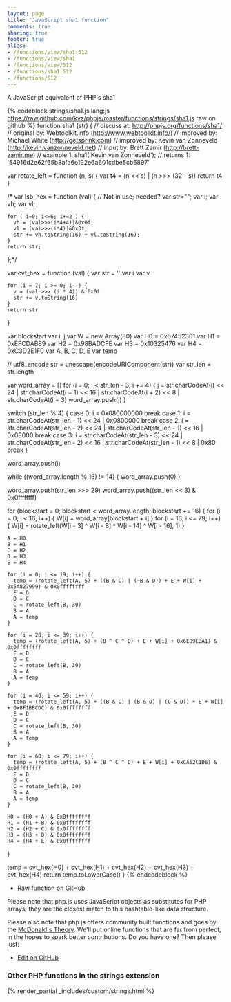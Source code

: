 ```yaml
---
layout: page
title: "JavaScript sha1 function"
comments: true
sharing: true
footer: true
alias:
- /functions/view/sha1:512
- /functions/view/sha1
- /functions/view/512
- /functions/sha1:512
- /functions/512
---
```

<!-- Generated by Rakefile:build -->
A JavaScript equivalent of PHP's sha1

{% codeblock strings/sha1.js lang:js https://raw.github.com/kvz/phpjs/master/functions/strings/sha1.js raw on github %}
function sha1 (str) {
  //  discuss at: http://phpjs.org/functions/sha1/
  // original by: Webtoolkit.info (http://www.webtoolkit.info/)
  // improved by: Michael White (http://getsprink.com)
  // improved by: Kevin van Zonneveld (http://kevin.vanzonneveld.net)
  //    input by: Brett Zamir (http://brett-zamir.me)
  //   example 1: sha1('Kevin van Zonneveld');
  //   returns 1: '54916d2e62f65b3afa6e192e6a601cdbe5cb5897'

  var rotate_left = function (n, s) {
    var t4 = (n << s) | (n >>> (32 - s))
    return t4
  }

  /* var lsb_hex = function (val) {
   // Not in use; needed?
    var str="";
    var i;
    var vh;
    var vl;

    for ( i=0; i<=6; i+=2 ) {
      vh = (val>>>(i*4+4))&0x0f;
      vl = (val>>>(i*4))&0x0f;
      str += vh.toString(16) + vl.toString(16);
    }
    return str;
  };*/

  var cvt_hex = function (val) {
    var str = ''
    var i
    var v

    for (i = 7; i >= 0; i--) {
      v = (val >>> (i * 4)) & 0x0f
      str += v.toString(16)
    }
    return str
  }

  var blockstart
  var i, j
  var W = new Array(80)
  var H0 = 0x67452301
  var H1 = 0xEFCDAB89
  var H2 = 0x98BADCFE
  var H3 = 0x10325476
  var H4 = 0xC3D2E1F0
  var A, B, C, D, E
  var temp

  // utf8_encode
  str = unescape(encodeURIComponent(str))
  var str_len = str.length

  var word_array = []
  for (i = 0; i < str_len - 3; i += 4) {
    j = str.charCodeAt(i) << 24 | str.charCodeAt(i + 1) << 16 | str.charCodeAt(i + 2) << 8 | str.charCodeAt(i + 3)
    word_array.push(j)
  }

  switch (str_len % 4) {
    case 0:
      i = 0x080000000
      break
    case 1:
      i = str.charCodeAt(str_len - 1) << 24 | 0x0800000
      break
    case 2:
      i = str.charCodeAt(str_len - 2) << 24 | str.charCodeAt(str_len - 1) << 16 | 0x08000
      break
    case 3:
      i = str.charCodeAt(str_len - 3) << 24 | str.charCodeAt(str_len - 2) << 16 | str.charCodeAt(str_len - 1) <<
      8 | 0x80
      break
  }

  word_array.push(i)

  while ((word_array.length % 16) != 14) {
    word_array.push(0)
  }

  word_array.push(str_len >>> 29)
  word_array.push((str_len << 3) & 0x0ffffffff)

  for (blockstart = 0; blockstart < word_array.length; blockstart += 16) {
    for (i = 0; i < 16; i++) {
      W[i] = word_array[blockstart + i]
    }
    for (i = 16; i <= 79; i++) {
      W[i] = rotate_left(W[i - 3] ^ W[i - 8] ^ W[i - 14] ^ W[i - 16], 1)
    }

    A = H0
    B = H1
    C = H2
    D = H3
    E = H4

    for (i = 0; i <= 19; i++) {
      temp = (rotate_left(A, 5) + ((B & C) | (~B & D)) + E + W[i] + 0x5A827999) & 0x0ffffffff
      E = D
      D = C
      C = rotate_left(B, 30)
      B = A
      A = temp
    }

    for (i = 20; i <= 39; i++) {
      temp = (rotate_left(A, 5) + (B ^ C ^ D) + E + W[i] + 0x6ED9EBA1) & 0x0ffffffff
      E = D
      D = C
      C = rotate_left(B, 30)
      B = A
      A = temp
    }

    for (i = 40; i <= 59; i++) {
      temp = (rotate_left(A, 5) + ((B & C) | (B & D) | (C & D)) + E + W[i] + 0x8F1BBCDC) & 0x0ffffffff
      E = D
      D = C
      C = rotate_left(B, 30)
      B = A
      A = temp
    }

    for (i = 60; i <= 79; i++) {
      temp = (rotate_left(A, 5) + (B ^ C ^ D) + E + W[i] + 0xCA62C1D6) & 0x0ffffffff
      E = D
      D = C
      C = rotate_left(B, 30)
      B = A
      A = temp
    }

    H0 = (H0 + A) & 0x0ffffffff
    H1 = (H1 + B) & 0x0ffffffff
    H2 = (H2 + C) & 0x0ffffffff
    H3 = (H3 + D) & 0x0ffffffff
    H4 = (H4 + E) & 0x0ffffffff
  }

  temp = cvt_hex(H0) + cvt_hex(H1) + cvt_hex(H2) + cvt_hex(H3) + cvt_hex(H4)
  return temp.toLowerCase()
}
{% endcodeblock %}

 - [Raw function on GitHub](https://github.com/kvz/phpjs/blob/master/functions/strings/sha1.js)

Please note that php.js uses JavaScript objects as substitutes for PHP arrays, they are 
the closest match to this hashtable-like data structure. 

Please also note that php.js offers community built functions and goes by the 
[McDonald's Theory](https://medium.com/what-i-learned-building/9216e1c9da7d). We'll put online 
functions that are far from perfect, in the hopes to spark better contributions. 
Do you have one? Then please just: 

 - [Edit on GitHub](https://github.com/kvz/phpjs/edit/master/functions/strings/sha1.js)


### Other PHP functions in the strings extension
{% render_partial _includes/custom/strings.html %}
